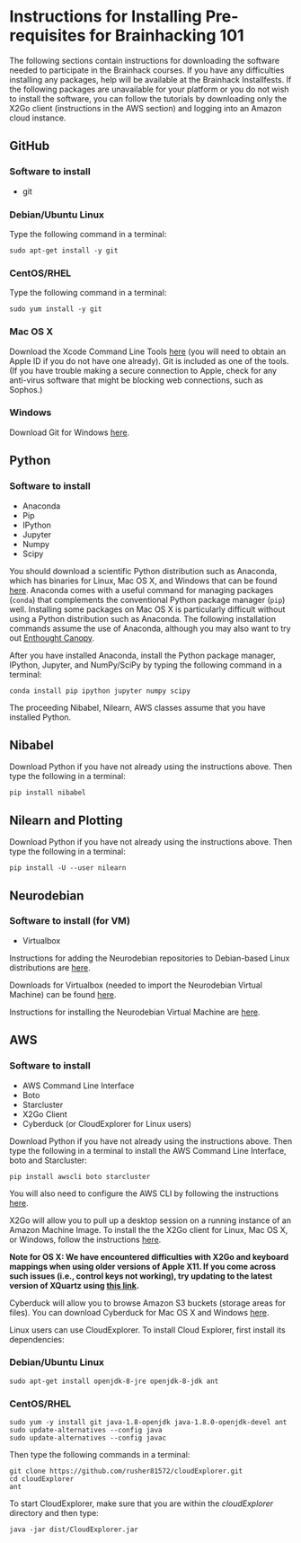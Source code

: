 # Instructions for Installing Pre-requisites for Brainhacking 101

The following sections contain instructions for downloading the software needed to participate in the Brainhack courses.  If you have any difficulties installing any packages, help will be available at the Brainhack Installfests.  If the following packages are unavailable for your platform or you do not wish to install the software, you can follow the tutorials by downloading only the X2Go client (instructions in the AWS section) and logging into an Amazon cloud instance.

## GitHub

### Software to install
 * git

### Debian/Ubuntu Linux
Type the following command in a terminal:

`sudo apt-get install -y git`

### CentOS/RHEL
Type the following command in a terminal:

`sudo yum install -y git`

### Mac OS X
Download the Xcode Command Line Tools [here](https://developer.apple.com/downloads/index.action) (you will need to obtain an Apple ID if you do not have one already).  Git is included as one of the tools. (If you have trouble making a secure connection to Apple, check for any anti-virus software that might be blocking web connections, such as Sophos.)

### Windows

Download Git for Windows [here](https://git-for-windows.github.io/).

## Python

### Software to install
 * Anaconda
 * Pip
 * IPython
 * Jupyter
 * Numpy
 * Scipy

You should download a scientific Python distribution such as Anaconda, which has binaries for Linux, Mac OS X, and Windows that can be found [here](https://www.continuum.io/downloads).
Anaconda comes with a useful command for managing packages (`conda`) that complements the conventional Python package manager (`pip`) well.
Installing some packages on Mac OS X is particularly difficult without using a Python distribution such as Anaconda.
The following installation commands assume the use of Anaconda, although you may also want to try out [Enthought Canopy](https://store.enthought.com/).

After you have installed Anaconda, install the Python package manager, IPython, Jupyter, and NumPy/SciPy by typing the following command in a terminal:

`conda install pip ipython jupyter numpy scipy`

The proceeding Nibabel, Nilearn, AWS classes assume that you have installed Python.

## Nibabel

Download Python if you have not already using the instructions above.  Then type the following in a terminal:

`pip install nibabel`

## Nilearn and Plotting

Download Python if you have not already using the instructions above.  Then type the following in a terminal:

`pip install -U --user nilearn`

## Neurodebian

### Software to install (for VM)
 * Virtualbox

Instructions for adding the Neurodebian repositories to Debian-based Linux distributions are [here](http://neuro.debian.net/).

Downloads for Virtualbox (needed to import the Neurodebian Virtual Machine) can be found [here](https://www.virtualbox.org/wiki/Downloads).

Instructions for installing the Neurodebian Virtual Machine are [here](http://neuro.debian.net/vm.html).

## AWS

### Software to install
 * AWS Command Line Interface
 * Boto
 * Starcluster
 * X2Go Client
 * Cyberduck (or CloudExplorer for Linux users)

Download Python if you have not already using the instructions above.  Then type the following in a terminal to install the AWS Command Line Interface, boto and Starcluster:

`pip install awscli boto starcluster`

You will also need to configure the AWS CLI by following the instructions [here](http://docs.aws.amazon.com/cli/latest/userguide/cli-chap-getting-started.html).

X2Go will allow you to pull up a desktop session on a running instance of an Amazon Machine Image.  To install the the X2Go client for Linux, Mac OS X, or Windows, follow the instructions [here](http://wiki.x2go.org/doku.php/doc:installation:x2goclient).

**Note for OS X: We have encountered difficulties with X2Go and keyboard mappings when using older versions of Apple X11.  If you come across such issues (i.e., control keys not working), try updating to the latest version of XQuartz using [this link](http://xquartz.macosforge.org/landing/).**

Cyberduck will allow you to browse Amazon S3 buckets (storage areas for files).  You can download Cyberduck for Mac OS X and Windows [here](https://cyberduck.io/).

Linux users can use CloudExplorer.  To install Cloud Explorer, first install its dependencies:

### Debian/Ubuntu Linux

```
sudo apt-get install openjdk-8-jre openjdk-8-jdk ant
```

### CentOS/RHEL

```
sudo yum -y install git java-1.8-openjdk java-1.8.0-openjdk-devel ant
sudo update-alternatives --config java
sudo update-alternatives --config javac
```

Then type the following commands in a terminal:

```
git clone https://github.com/rusher81572/cloudExplorer.git
cd cloudExplorer
ant
```

To start CloudExplorer, make sure that you are within the *cloudExplorer* directory and then type:

`java -jar dist/CloudExplorer.jar`
